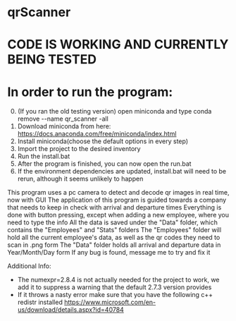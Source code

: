 # qrScanner
# CODE IS WORKING AND CURRENTLY BEING TESTED
# In order to run the program:
0) (If you ran the old testing version) open miniconda and type conda remove --name qr_scanner -all
1) Download miniconda from here: https://docs.anaconda.com/free/miniconda/index.html
2) Install miniconda(choose the default options in every step)
3) Import the project to the desired inventory
4) Run the install.bat
5) After the program is finished, you can now open the run.bat
6) If the environment dependencies are updated, install.bat will need to be rerun, although it seems unlikely to happen

This program uses a pc camera to detect and decode qr images in real time, now with GUI
The application of this program is guided towards a company that needs to keep in check with arrival and departure times
Everything is done with button pressing, except when adding a new employee, where you need to type the info
All the data is saved under the "Data" folder, which contains the "Employees" and "Stats" folders
The "Employees" folder will hold all the current employee's data, as well as the qr codes they need to scan in .png form
The "Data" folder holds all arrival and departure data in Year/Month/Day form
If any bug is found, message me to try and fix it

Additional Info:
- The numexpr=2.8.4 is not actually needed for the project to work, we add it to suppress a warning that the default 2.7.3 version provides
- If it throws a nasty error make sure that you have the following c++ redistr installed https://www.microsoft.com/en-us/download/details.aspx?id=40784